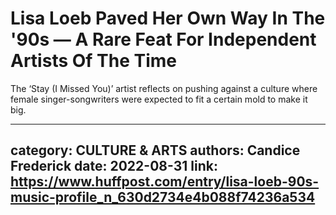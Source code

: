# Lisa Loeb Paved Her Own Way In The '90s — A Rare Feat For Independent Artists Of The Time

The ‘Stay (I Missed You)’ artist reflects on pushing against a culture where female singer-songwriters were expected to fit a certain mold to make it big.

---
category: CULTURE & ARTS
authors: Candice Frederick
date: 2022-08-31
link: https://www.huffpost.com/entry/lisa-loeb-90s-music-profile_n_630d2734e4b088f74236a534
---
